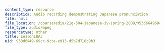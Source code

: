 ```yaml
---
content_type: resource
description: Audio recording demonstrating Japanese pronunciation.
file: null
file_location: /coursemedia/21g-504-japanese-iv-spring-2009/953d664969cc9cbee913d5b7d716c9b3_Lesson18A3.mp3
file_type: audio/mpeg
resourcetype: Other
title: Lesson18A3
uid: 953d6649-69cc-9cbe-e913-d5b7d716c9b3
---
```

